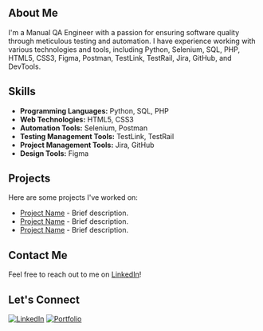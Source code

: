 ## About Me
I'm a Manual QA Engineer with a passion for ensuring software quality through meticulous testing and automation. I have experience working with various technologies and tools, including Python, Selenium, SQL, PHP, HTML5, CSS3, Figma, Postman, TestLink, TestRail, Jira, GitHub, and DevTools.

## Skills
- **Programming Languages:** Python, SQL, PHP
- **Web Technologies:** HTML5, CSS3
- **Automation Tools:** Selenium, Postman
- **Testing Management Tools:** TestLink, TestRail
- **Project Management Tools:** Jira, GitHub
- **Design Tools:** Figma

## Projects
Here are some projects I've worked on:
- [Project Name](link-to-project) - Brief description.
- [Project Name](link-to-project) - Brief description.
- [Project Name](link-to-project) - Brief description.

## Contact Me
Feel free to reach out to me on [LinkedIn](link-to-linkedin-profile)!

## Let's Connect
[![LinkedIn](linkedin-icon.png)]([link-to-linkedin-profile](https://www.linkedin.com/in/maxym-podolyak-a8a531187/))
[![Portfolio](https://cdn.dribbble.com/users/650464/screenshots/5932778/media/87f2b8f6b54a0ddccf4c2f46d5e3e1de.gif)]([link-to-portfolio](https://drive.google.com/file/d/1cKi-IG6LGMshCoXMTv8vo-6ddPL7pfmJ/view?usp=sharing)https://drive.google.com/file/d/1cKi-IG6LGMshCoXMTv8vo-6ddPL7pfmJ/view?usp=sharing)
